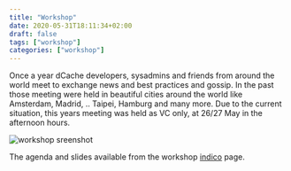 ```yaml
---
title: "Workshop"
date: 2020-05-31T18:11:34+02:00
draft: false
tags: ["workshop"]
categories: ["workshop"]
---
```


Once a year dCache developers, sysadmins and friends from around the world meet to exchange news and best practices and gossip. In the past those meeting were held in beautiful cities around the world like Amsterdam, Madrid, .. Taipei, Hamburg and many more. Due to the current situation, this years meeting was held as VC only, at 26/27 May in the afternoon hours.

![workshop sreenshot][screenshot]

The agenda and slides available from the workshop [indico](https://indico.desy.de/indico/event/25462/) page.

[screenshot]:  ../../img/dcache-workshop-group-photo.png